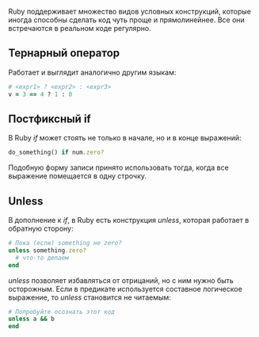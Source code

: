
Ruby поддерживает множество видов условных конструкций, которые иногда способны сделать код чуть проще и прямолинейнее. Все они встречаются в реальном коде регулярно.

## Тернарный оператор

Работает и выглядит аналогично другим языкам:

```ruby
# <expr1> ? <expr2> : <expr3>
v = 3 == 4 ? 1 : 0
```

## Постфиксный if

В Ruby *if* может стоять не только в начале, но и в конце выражений:

```ruby
do_something() if num.zero?
```

Подобную форму записи принято использовать тогда, когда все выражение помещается в одну строчку.

## Unless

В дополнение к *if*, в Ruby есть конструкция *unless*, которая работает в обратную сторону:

```ruby
# Пока (если) something не zero?
unless something.zero?
  # что-то делаем
end
```

*unless* позволяет избавляться от отрицаний, но с ним нужно быть осторожным. Если в предикате используется составное логическое выражение, то *unless* становится не читаемым:

```ruby
# Попробуйте осознать этот код
unless a && b
end
```
